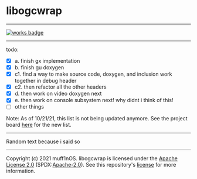 # libogcwrap

--------------------------------------------------------------------------------

[![works badge](https://cdn.jsdelivr.net/gh/nikku/works-on-my-machine@v0.2.0/badge.svg)](https://github.com/nikku/works-on-my-machine)

--------------------------------------------------------------------------------

todo:

- [x] a. finish gx implementation
- [x] b. finish gu doxygen
- [x] c1. find a way to make source code, doxygen, and inclusion work together in debug header
- [x] c2. then refactor all the other headers
- [x] d. then work on video doxygen next
- [x] e. then work on console subsystem next! why didnt i think of this!
- [ ] other things

Note: As of 10/21/21, this list is not being updated anymore. See the project board [here](https://github.com/Muffin1634/ogcwrap/projects/1) for the new list.

--------------------------------------------------------------------------------

Random text because i said so

--------------------------------------------------------------------------------

Copyright (c) 2021 muff1nOS. libogcwrap is licensed under the [Apache License 2.0](http://www.apache.org/licenses/LICENSE-2.0) (SPDX:[Apache-2.0](https://spdx.org/licenses/Apache-2.0.html)). See this repository's [license](LICENSE) for more information.
